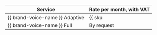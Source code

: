 | Service | Rate per month, with VAT |
| ----- | ----- |
| {{ brand-voice-name }} Adaptive | {{ sku|RUB|ai.speech.tts_hosting.adaptive_brand_voice|int|string }} |
| {{ brand-voice-name }} Full | By request |
